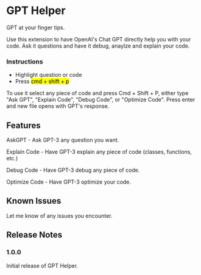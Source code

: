 # GPT Helper

GPT at your finger tips.

Use this extension to have OpenAI's Chat GPT directly help you with your code. Ask it questions and have it debug, anaylze and explain your code.

### Instructions
- Highlight question or code
- Press <mark>cmd + shift + p</mark>

To use it select any piece of code and press Cmd + Shift + P, either type "Ask GPT", "Explain Code", "Debug Code", or "Optimize Code". Press enter and new file opens with GPT's response.

## Features

AskGPT - Ask GPT-3 any question you want.

Explain Code - Have GPT-3 explain any piece of code (classes, functions, etc.)

Debug Code - Have GPT-3 debug any piece of code.

Optimize Code - Have GPT-3 optimize your code.

## Known Issues

Let me know of any issues you encounter.

## Release Notes

### 1.0.0

Initial release of GPT Helper.
